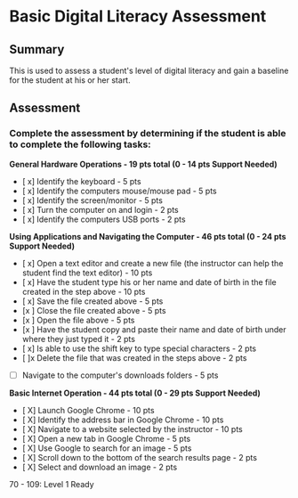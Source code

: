 # Basic Digital Literacy Assessment 
 
## Summary

This is used to assess a student's level of digital literacy and gain a baseline for the student at his or her start.

## Assessment

### Complete the assessment by determining if the student is able to complete the following tasks: 

**General Hardware Operations - 19 pts total (0 - 14 pts Support Needed)**
- [ x] Identify the keyboard - 5 pts
- [ x] Identify the computers mouse/mouse pad - 5 pts
- [ x] Identify the screen/monitor - 5 pts
- [ x] Turn the computer on and login - 2 pts
- [ x] Identify the computers USB ports - 2 pts

**Using Applications and Navigating the Computer - 46 pts total (0 - 24 pts Support Needed)**
- [ x] Open a text editor and create a new file (the instructor can help the student find the text editor) - 10 pts
- [ x] Have the student type his or her name and date of birth in the file created in the step above - 10 pts
- [ x] Save the file created above - 5 pts
- [x ] Close the file created above - 5 pts
- [x ] Open the file above - 5 pts
- [x ] Have the student copy and paste their name and date of birth under where they just typed it - 2 pts 
- [ x] Is able to use the shift key to type special characters - 2 pts
- [ ]x Delete the file that was created in the steps above - 2 pts
- [ ] Navigate to the computer's downloads folders - 5 pts

**Basic Internet Operation - 44 pts total (0 - 29 pts Support Needed)**
- [ X] Launch Google Chrome - 10 pts
- [ X] Identify the address bar in Google Chrome - 10 pts
- [ X] Navigate to a website selected by the instructor - 10 pts
- [ X] Open a new tab in Google Chrome - 5 pts
- [ X] Use Google to search for an image - 5 pts
- [ X] Scroll down to the bottom of the search results page - 2 pts
- [ X] Select and download an image - 2 pts

70 - 109: Level 1 Ready
